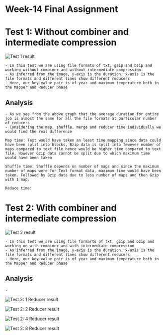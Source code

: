 # Week-14 Final Assignment

# Test 1: Without combiner and intermediate compression


![Test 1 result](https://github.com/illinoistech-itm/bshah40/blob/master/ITMD-521/Week-14/images/1.1.png)

    - In this test we are using file formats of txt, gzip and bzip and working without combiner and without intermediate compression.
    - As inferred from the image, y-axis is the duration, x-axis is the file formats and different lines show different reducers
    - Here, our key-value pair is of year and maximum temperature both in the Mapper and Reducer phase
    
## Analysis
    - As we see from the above graph that the average duration for entire job is almost the same for all the file formats at particular number of reducers
    - Considering the map, shuffle, merge and reducer time individually we would find the real difference
    
    Map time: Text would have taken an least time mapping since data could have been split into blocks, Bzip data is split into fewever number of maps compared to text file hence would be higher time compared to text file. However Gzip data cannot be split due to which maximum time would have been taken
    
    Shuffle time: Shuffle depends on number of maps and since the maximum number of maps were for Text format data, maximum time would have been taken. Followed by Bzip data due to less number of maps and then Gzip with 1 map.
    
    Reduce time:


# Test 2: With combiner and intermediate compression

![Test 2 result](https://github.com/illinoistech-itm/bshah40/blob/master/ITMD-521/Week-14/images/2.1.png)

    - In this test we are using file formarts of txt, gzip and bzip and working on with combiner and with intermediate compression
    - As inferred from the image, y-axis is the duration, x-axis is the file formats and different lines show different reducers
    - Here, our key-value pair is of year and maximum temperature both in the Mapper and Reducer phase

## Analysis
    -
    

![Test 2: 1 Reducer result](https://github.com/illinoistech-itm/bshah40/blob/master/ITMD-521/Week-14/images/2.1.1.png)

![Test 2: 2 Reducer result](https://github.com/illinoistech-itm/bshah40/blob/master/ITMD-521/Week-14/images/2.1.2.png)

![Test 2: 4 Reducer result](https://github.com/illinoistech-itm/bshah40/blob/master/ITMD-521/Week-14/images/2.1.4.png)

![Test 2: 8 Reducer result](https://github.com/illinoistech-itm/bshah40/blob/master/ITMD-521/Week-14/images/2.1.8.png)
